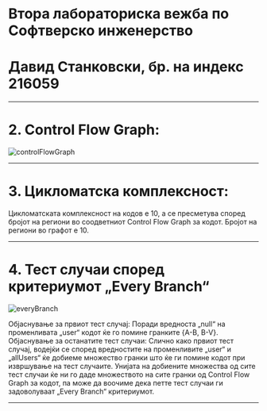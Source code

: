 # Втора лабораториска вежба по Софтверско инженерство
# Давид Станковски, бр. на индекс 216059

---
# 2. Control Flow Graph:
![controlFlowGraph](https://github.com/itsDavid8/SI_2023_lab2_216059/assets/127624161/313a795c-d6a1-401a-8665-eacbf125e8d1)

---
# 3. Цикломатска комплексност:
Цикломатската комплексност на кодов е 10, а се пресметува според бројот на региони во соодветниот Control Flow Graph за кодот. Бројот на региони во графот е 10.

---
# 4. Тест случаи според критериумот „Every Branch“
![everyBranch](https://github.com/itsDavid8/SI_2023_lab2_216059/assets/127624161/36dde5ad-54dd-4844-a552-8b85cbb2a4d7)

Објаснување за првиот тест случај:
Поради вредноста „null“ на променливата „user“ кодот ќе го помине гранките {A-B, B-V}.
Објаснување за останатите тест случаи:
Слично како првиот тест случај, водејќи се според вредностите на променливите „user“ и „allUsers“ ќе добиеме множество гранки што ќе ги помине кодот при извршување на тест случаите. Унијата на добиените множества од сите тест случаи ќе ни го даде множеството на сите гранки од Control Flow Graph за кодот, па може да воочиме дека петте тест случаи ги задоволуваат „Every Branch“ критериумот.

---
